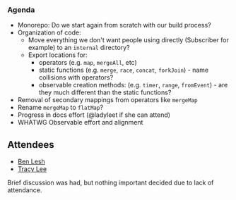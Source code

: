 ### Agenda

- Monorepo: Do we start again from scratch with our build process? 
- Organization of code:
  - Move everything we don't want people using directly (Subscriber for example) to an `internal` directory?
  - Export locations for:
    - operators (e.g. `map`, `mergeAll`, etc)
    - static functions (e.g. `merge`, `race`, `concat`, `forkJoin`) - name collisions with operators?
    - observable creation methods: (e.g. `timer`, `range`, `fromEvent`) - are they much different than the static functions?
- Removal of secondary mappings from operators like `mergeMap`
- Rename `mergeMap` to `flatMap`? 
- Progress in docs effort (@ladyleet if she can attend)
- WHATWG Observable effort and alignment

## Attendees

- [Ben Lesh](https://github.com/benlesh)
- [Tracy Lee](https://github.com/ladyleet)

Brief discussion was had, but nothing important decided due to lack of attendance.
